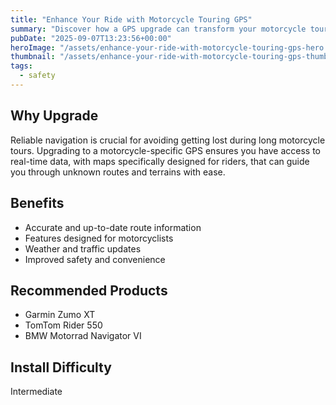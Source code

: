 ```yaml
---
title: "Enhance Your Ride with Motorcycle Touring GPS"
summary: "Discover how a GPS upgrade can transform your motorcycle touring adventures."
pubDate: "2025-09-07T13:23:56+00:00"
heroImage: "/assets/enhance-your-ride-with-motorcycle-touring-gps-hero.jpg"
thumbnail: "/assets/enhance-your-ride-with-motorcycle-touring-gps-thumb.jpg"
tags:
  - safety
---
```


<h2>Why Upgrade</h2>
<p>Reliable navigation is crucial for avoiding getting lost during long motorcycle tours. Upgrading to a motorcycle-specific GPS ensures you have access to real-time data, with maps specifically designed for riders, that can guide you through unknown routes and terrains with ease.</p>
<h2>Benefits</h2>
<ul>
  <li>Accurate and up-to-date route information</li>
  <li>Features designed for motorcyclists</li>
  <li>Weather and traffic updates</li>
  <li>Improved safety and convenience</li>
</ul>
<h2>Recommended Products</h2>
<ul>
  <li>Garmin Zumo XT</li>
  <li>TomTom Rider 550</li>
  <li>BMW Motorrad Navigator VI</li>
</ul>
<h2>Install Difficulty</h2>
<p>Intermediate</p>